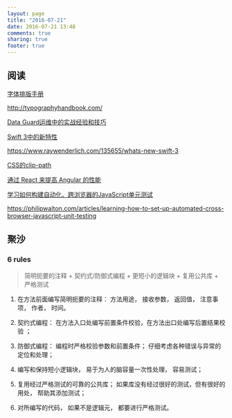 ```yaml
---
layout: page
title: "2016-07-21"
date: 2016-07-21 13:48
comments: true
sharing: true
footer: true
---
```


## 阅读

[字体排版手册](http://www.zcfy.cc/article/696)

http://typographyhandbook.com/

[Data Guard运维中的实战经验和技巧](http://dbaplus.cn/news-21-518-1.html)


[Swift 3中的新特性](http://www.cocoachina.com/swift/20160713/17028.html)

https://www.raywenderlich.com/135655/whats-new-swift-3

[CSS的clip-path](http://www.w3cplus.com/css3/introducing-css-clip-path-property.html)

[通过 React 来提高 Angular 的性能](https://aleen42.gitbooks.io/personalwiki/content/translation/improve_angular_performance_with_react/improve_angular_performance_with_react.html)

[学习如何构建自动化、跨浏览器的JavaScript单元测试](http://www.jianshu.com/p/d079b9c61450)

https://philipwalton.com/articles/learning-how-to-set-up-automated-cross-browser-javascript-unit-testing

## 聚沙

### 6 rules

> 简明扼要的注释 + 契约式/防御式编程 + 更短小的逻辑块 + 复用公共库 + 严格测试

1. 在方法前面编写简明扼要的注释： 方法用途， 接收参数，  返回值， 注意事项， 作者， 时间。

2. 契约式编程： 在方法入口处编写前置条件校验，在方法出口处编写后置结果校验 ；

3. 防御式编程： 编程时严格校验参数和前置条件； 仔细考虑各种错误与异常的定位和处理；

4. 编写和保持短小逻辑块， 易于为人的脑容量一次性处理， 容易测试；

5. 复用经过严格测试的可靠的公共库； 如果库没有经过很好的测试，但有很好的用处， 帮助其添加测试；

6. 对所编写的代码， 如果不是逻辑元， 都要进行严格测试。
